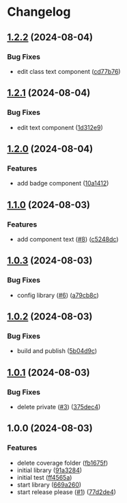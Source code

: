 # Changelog

## [1.2.2](https://github.com/juanjosenavarro13/library-juanjosenavarroes/compare/v1.2.1...v1.2.2) (2024-08-04)


### Bug Fixes

* edit class text component ([cd77b76](https://github.com/juanjosenavarro13/library-juanjosenavarroes/commit/cd77b7696e46518ed74e875a1c24decd26239c8f))

## [1.2.1](https://github.com/juanjosenavarro13/library-juanjosenavarroes/compare/v1.2.0...v1.2.1) (2024-08-04)


### Bug Fixes

* edit text component ([1d312e9](https://github.com/juanjosenavarro13/library-juanjosenavarroes/commit/1d312e96f87652f6e00dc9f24dfd39887f727e5c))

## [1.2.0](https://github.com/juanjosenavarro13/library-juanjosenavarroes/compare/v1.1.0...v1.2.0) (2024-08-04)


### Features

* add badge component ([10a1412](https://github.com/juanjosenavarro13/library-juanjosenavarroes/commit/10a14128c057217eb4b71277bed993e7198ff485))

## [1.1.0](https://github.com/juanjosenavarro13/library-juanjosenavarroes/compare/v1.0.3...v1.1.0) (2024-08-03)


### Features

* add component text ([#8](https://github.com/juanjosenavarro13/library-juanjosenavarroes/issues/8)) ([c5248dc](https://github.com/juanjosenavarro13/library-juanjosenavarroes/commit/c5248dc92a98d6a78a0e6a419b3620832d24d489))

## [1.0.3](https://github.com/juanjosenavarro13/library-juanjosenavarroes/compare/v1.0.2...v1.0.3) (2024-08-03)


### Bug Fixes

* config library ([#6](https://github.com/juanjosenavarro13/library-juanjosenavarroes/issues/6)) ([a79cb8c](https://github.com/juanjosenavarro13/library-juanjosenavarroes/commit/a79cb8ce7fb545dc0c87ae55a826e9eeef1e3388))

## [1.0.2](https://github.com/juanjosenavarro13/library-juanjosenavarroes/compare/v1.0.1...v1.0.2) (2024-08-03)


### Bug Fixes

* build and publish ([5b04d9c](https://github.com/juanjosenavarro13/library-juanjosenavarroes/commit/5b04d9c6319e0205a3858040db9d8d5c9c4e36ce))

## [1.0.1](https://github.com/juanjosenavarro13/library-juanjosenavarroes/compare/v1.0.0...v1.0.1) (2024-08-03)


### Bug Fixes

* delete private ([#3](https://github.com/juanjosenavarro13/library-juanjosenavarroes/issues/3)) ([375dec4](https://github.com/juanjosenavarro13/library-juanjosenavarroes/commit/375dec4b7f605893e31a45cc214104addd04ad5b))

## 1.0.0 (2024-08-03)


### Features

* delete coverage folder ([fb1675f](https://github.com/juanjosenavarro13/library-juanjosenavarroes/commit/fb1675f881a63991da3590f9caffa3beb09bc8d5))
* initial library ([91a3284](https://github.com/juanjosenavarro13/library-juanjosenavarroes/commit/91a3284ecc68a69caa7fc6af8a623fb46564ba5f))
* initial test ([ff4565a](https://github.com/juanjosenavarro13/library-juanjosenavarroes/commit/ff4565a908df2642f661f5b2ae6257c89e1a4c39))
* start library ([669a260](https://github.com/juanjosenavarro13/library-juanjosenavarroes/commit/669a2605cc34a233537786f4c7d5ca693a2ad285))
* start release please ([#1](https://github.com/juanjosenavarro13/library-juanjosenavarroes/issues/1)) ([77d2de4](https://github.com/juanjosenavarro13/library-juanjosenavarroes/commit/77d2de4b5a1dd5072d0fa6e01a748d4526062caf))
